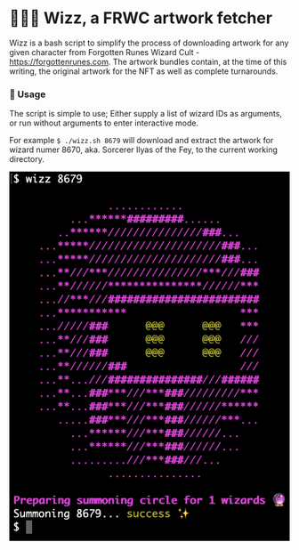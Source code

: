 # 🧙🏼‍♂️ Wizz, a FRWC artwork fetcher

Wizz is a bash script to simplify the process of downloading artwork for any given character from Forgotten Runes Wizard Cult - <https://forgottenrunes.com>. The artwork bundles contain, at the time of this writing, the original artwork for the NFT as well as complete turnarounds.

### 🔮 Usage

The script is simple to use; Either supply a list of wizard IDs as arguments, or run without arguments to enter interactive mode.

For example `$ ./wizz.sh 8679` will download and extract the artwork for wizard numer 8670, aka. Sorcerer Ilyas of the Fey, to the current working directory.

![Sorcerer Ilyas of the Fey](docs/img/wizz2.png)
